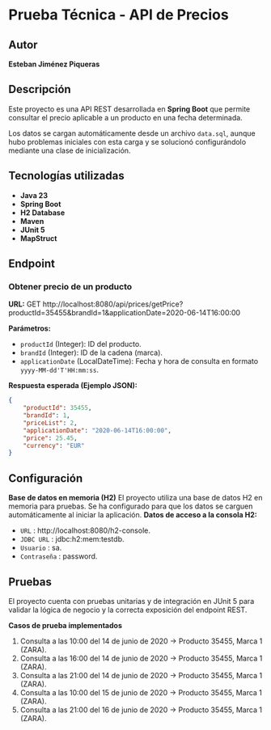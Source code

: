 # Prueba Técnica - API de Precios

## Autor
**Esteban Jiménez Piqueras**

## Descripción
Este proyecto es una API REST desarrollada en **Spring Boot** que permite consultar el precio aplicable a un producto en una fecha determinada.  

Los datos se cargan automáticamente desde un archivo `data.sql`, aunque hubo problemas iniciales con esta carga y se solucionó configurándolo mediante una clase de inicialización.

## Tecnologías utilizadas
- **Java 23**
- **Spring Boot**
- **H2 Database**
- **Maven**
- **JUnit 5**
- **MapStruct**

## Endpoint

### Obtener precio de un producto

**URL:**  GET http://localhost:8080/api/prices/getPrice?productId=35455&brandId=1&applicationDate=2020-06-14T16:00:00


**Parámetros:**
- `productId` (Integer): ID del producto.
- `brandId` (Integer): ID de la cadena (marca).
- `applicationDate` (LocalDateTime): Fecha y hora de consulta en formato `yyyy-MM-dd'T'HH:mm:ss`.

**Respuesta esperada (Ejemplo JSON):**
```json
{
    "productId": 35455,
    "brandId": 1,
    "priceList": 2,
    "applicationDate": "2020-06-14T16:00:00",
    "price": 25.45,
    "currency": "EUR"
}
```
## Configuración
**Base de datos en memoria (H2)**
El proyecto utiliza una base de datos H2 en memoria para pruebas. Se ha configurado para que los datos se carguen automáticamente al iniciar la aplicación.
**Datos de acceso a la consola H2:**
- `URL` : http://localhost:8080/h2-console.
- `JDBC URL` : jdbc:h2:mem:testdb.
- `Usuario` : sa.
- `Contraseña` : password.

## Pruebas
El proyecto cuenta con pruebas unitarias y de integración en JUnit 5 para validar la lógica de negocio y la correcta exposición del endpoint REST.

**Casos de prueba implementados**
1. Consulta a las 10:00 del 14 de junio de 2020 → Producto 35455, Marca 1 (ZARA).
2. Consulta a las 16:00 del 14 de junio de 2020 → Producto 35455, Marca 1 (ZARA).
3. Consulta a las 21:00 del 14 de junio de 2020 → Producto 35455, Marca 1 (ZARA).
4. Consulta a las 10:00 del 15 de junio de 2020 → Producto 35455, Marca 1 (ZARA).
5. Consulta a las 21:00 del 16 de junio de 2020 → Producto 35455, Marca 1 (ZARA).
